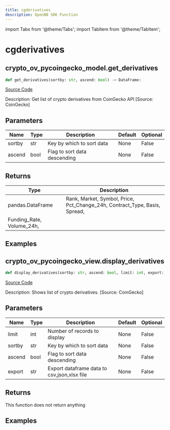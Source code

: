 ```yaml
---
title: cgderivatives
description: OpenBB SDK Function
---
```


import Tabs from '@theme/Tabs';
import TabItem from '@theme/TabItem';

# cgderivatives

<Tabs>
<TabItem value="model" label="Model" default>

## crypto_ov_pycoingecko_model.get_derivatives

```python title='openbb_terminal/cryptocurrency/overview/pycoingecko_model.py'
def get_derivatives(sortby: str, ascend: bool) -> DataFrame:
```
[Source Code](https://github.com/OpenBB-finance/OpenBBTerminal/tree/main/openbb_terminal/cryptocurrency/overview/pycoingecko_model.py#L341)

Description: Get list of crypto derivatives from CoinGecko API [Source: CoinGecko]

## Parameters

| Name | Type | Description | Default | Optional |
| ---- | ---- | ----------- | ------- | -------- |
| sortby | str | Key by which to sort data | None | False |
| ascend | bool | Flag to sort data descending | None | False |

## Returns

| Type | Description |
| ---- | ----------- |
| pandas.DataFrame | Rank, Market, Symbol, Price, Pct_Change_24h, Contract_Type, Basis, Spread,
Funding_Rate, Volume_24h, |

## Examples



</TabItem>
<TabItem value="view" label="View">

## crypto_ov_pycoingecko_view.display_derivatives

```python title='openbb_terminal/cryptocurrency/overview/pycoingecko_view.py'
def display_derivatives(sortby: str, ascend: bool, limit: int, export: str) -> None:
```
[Source Code](https://github.com/OpenBB-finance/OpenBBTerminal/tree/main/openbb_terminal/cryptocurrency/overview/pycoingecko_view.py#L674)

Description: Shows  list of crypto derivatives. [Source: CoinGecko]

## Parameters

| Name | Type | Description | Default | Optional |
| ---- | ---- | ----------- | ------- | -------- |
| limit | int | Number of records to display | None | False |
| sortby | str | Key by which to sort data | None | False |
| ascend | bool | Flag to sort data descending | None | False |
| export | str | Export dataframe data to csv,json,xlsx file | None | False |

## Returns

This function does not return anything

## Examples



</TabItem>
</Tabs>
